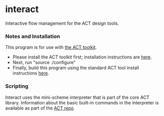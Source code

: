 # interact

Interactive flow management for the ACT design tools.

### Notes and Installation

This program is for use with [the ACT toolkit](https://github.com/asyncvlsi/act).

   * Please install the ACT toolkit first; installation instructions are [here](https://github.com/asyncvlsi/act/blob/master/README.md).
   * Next, run "source ./configure"
   * Finally, build this program using the standard ACT tool install instructions [here](https://github.com/asyncvlsi/act/blob/master/README_tool.md).


### Scripting

Interact uses the mini-scheme interpreter that is part of the core ACT library. Information about the basic built-in commands in the interpreter is available as part of the [ACT repo](https://github.com/asyncvlsi/act/blob/master/miniscm/README.md)
